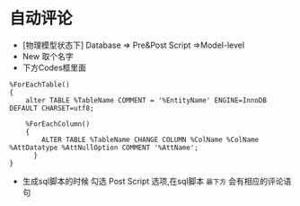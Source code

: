 # 自动评论

- [物理模型状态下] Database => Pre&Post Script =>Model-level
- New 取个名字
- 下方Codes框里面

```script
%ForEachTable()
{
    alter TABLE %TableName COMMENT = '%EntityName' ENGINE=InnoDB DEFAULT CHARSET=utf8;

    %ForEachColumn()
    {
        ALTER TABLE %TableName CHANGE COLUMN %ColName %ColName %AttDatatype %AttNullOption COMMENT '%AttName';
      }
}
```

- 生成sql脚本的时候 勾选 Post Script 选项,在sql脚本 `最下方` 会有相应的评论语句